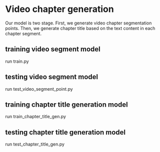 # Video chapter generation
Our model is two stage. First, we generate video chapter segmentation points. Then, we generate chapter title based on the text content in each chapter segment.

## training video segment model
run train.py

## testing video segment model
run test_video_segment_point.py


## training chapter title generation model
run train_chapter_title_gen.py

## testing chapter title generation model
run test_chapter_title_gen.py



